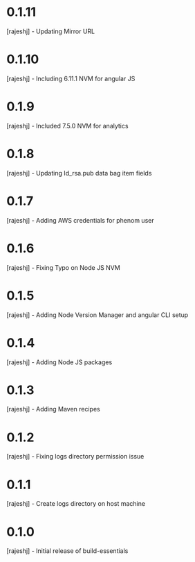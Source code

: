 # 0.1.11
[rajeshj] - Updating Mirror URL
# 0.1.10
[rajeshj] - Including 6.11.1 NVM for angular JS
# 0.1.9
[rajeshj] - Included 7.5.0 NVM for analytics
# 0.1.8
[rajeshj] - Updating Id_rsa.pub data bag item fields 
# 0.1.7
[rajeshj] - Adding AWS credentials for phenom user
# 0.1.6
[rajeshj] - Fixing Typo on Node JS NVM
# 0.1.5
[rajeshj] - Adding Node Version Manager and angular CLI setup 
# 0.1.4
[rajeshj] - Adding Node JS packages
# 0.1.3
[rajeshj] - Adding Maven recipes
# 0.1.2
[rajeshj] - Fixing logs directory permission issue
# 0.1.1
[rajeshj] - Create logs directory on host machine
# 0.1.0
[rajeshj] - Initial release of build-essentials
